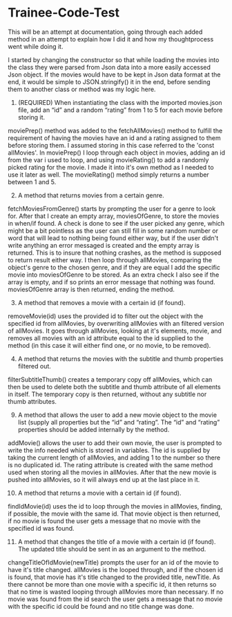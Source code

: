 # Trainee-Code-Test

This will be an attempt at documentation, going through each added method in an attempt to explain how I did it and how my thoughtprocess went while doing it.

I started by changing the constructor so that while loading the movies into the class they were parsed from Json data into a more easily accessed Json object. If the movies would have to be kept in Json data format at the end, it would be simple to JSON.stringify() it in the end, before sending them to another class or method was my logic here.

1. (REQUIRED) When instantiating the class with the imported movies.json file, add an “id” and a random “rating” from 1 to 5 for each movie before storing it.

moviePrep() method was added to the fetchAllMovies() method to fulfill the requirement of having the movies have an id and a rating assigned to them before storing them. I assumed storing in this case referred to the 'const allMovies'. In moviePrep() I loop through each object in movies, adding an id from the var i used to loop, and using movieRating() to add a randomly picked rating for the movie. I made it into it's own method as I needed to use it later as well. The movieRating() method simply returns a number between 1 and 5.

2. A method that returns movies from a certain genre.

fetchMoviesFromGenre() starts by prompting the user for a genre to look for. After that I create an empty array, moviesOfGenre, to store the movies in when/if found. A check is done to see if the user picked any genre, which might be a bit pointless as the user can still fill in some random number or word that will lead to nothing being found either way, but if the user didn't write anything an error messaged is created and the empty array is returned. This is to insure that nothing crashes, as the method is supposed to return result either way. I then loop through allMovies, comparing the object's genre to the chosen genre, and if they are equal I add the specific movie into moviesOfGenre to be stored. As an extra check I also see if the array is empty, and if so prints an error message that nothing was found. moviesOfGenre array is then returned, ending the method.

3. A method that removes a movie with a certain id (if found).

removeMovie(id) uses the provided id to filter out the object with the specified id from allMovies, by overwriting allMovies with an filtered version of allMovies. It goes through allMovies, looking at it's elements, movie, and removes all movies with an id attribute equal to the id supplied to the method (in this case it will either find one, or no movie, to be removed).

4. A method that returns the movies with the subtitle and thumb properties filtered out.

filterSubtitleThumb() creates a temporary copy off allMovies, which can then be used to delete both the subtitle and thumb attribute of all elements in itself. The temporary copy is then returned, without any subtitle nor thumb attributes.

9. A method that allows the user to add a new movie object to the movie list (supply all properties but the “id” and “rating”. The “id” and “rating” properties should be added internally by the method.

addMovie() allows the user to add their own movie, the user is prompted to write the info needed which is stored in variables. The id is supplied by taking the current length of allMovies, and adding 1 to the number so there is no duplicated id. The rating attribute is created with the same method used when storing all the movies in allMovies. After that the new movie is pushed into allMovies, so it will always end up at the last place in it.

10. A method that returns a movie with a certain id (if found).

findIdMovie(id) uses the id to loop through the movies in allMovies, finding, if possible, the movie with the same id. That movie object is then returned, if no movie is found the user gets a message that no movie with the specified id was found.

11. A method that changes the title of a movie with a certain id (if found). The updated title should be sent in as an argument to the method.

changeTitleOfIdMovie(newTitle) prompts the user for an id of the movie to have it's title changed. allMovies is the looped through, and if the chosen id is found, that movie has it's title changed to the provided title, newTitle. As there cannot be more than one movie with a specific id, it then returns so that no time is wasted looping through allMovies more than necessary. If no movie was found from the id search the user gets a message that no movie with the specific id could be found and no title change was done.
